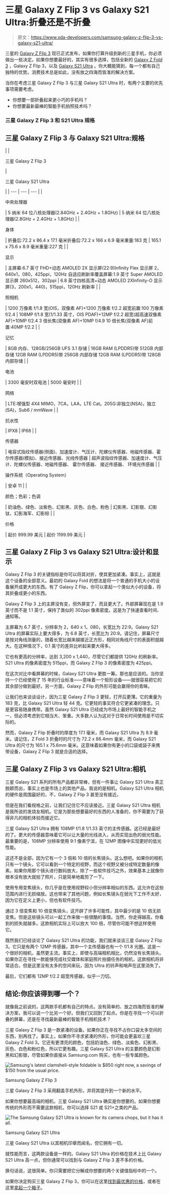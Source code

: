 # 三星 Galaxy Z Flip 3 vs Galaxy S21 Ultra:折叠还是不折叠

> 原文：<https://www.xda-developers.com/samsung-galaxy-z-flip-3-vs-galaxy-s21-ultra/>

三星的 [Galaxy Z Flip 3](https://www.xda-developers.com/samsung-galaxy-z-flip-3/) 现已正式发布，如果你打算升级到新的三星手机，你必须做出一些决定。如果你想要最好的，其实有很多选择，包括全新的 [Galaxy Z Fold 3](https://www.xda-developers.com/samsung-galaxy-z-fold-3/) ，Galaxy Z Flip 3，以及 [Galaxy S21 Ultra](https://www.xda-developers.com/samsung-galaxy-s21/) 。你大概能猜到，每一个都有自己独特的优势。消费技术总是如此，没有放之四海而皆准的解决方案。

当你在考虑三星 Galaxy Z Flip 3 与三星 Galaxy S21 Ultra 时，有两个主要的优先事项需要考虑。

*   你想要一部折叠起来更小巧的手机吗？
*   你想要最新最棒的智能手机拍照技术吗？

### 三星 Galaxy Z Flip 3 和 S21 Ultra 规格

## 三星 Galaxy Z Flip 3 与 Galaxy S21 Ultra:规格

|  | 

三星 Galaxy Z Flip 3

 | 

三星 Galaxy S21 Ultra

 |
| --- | --- | --- |
| 

中央处理器

 | 5 纳米 64 位八核处理器(2.84GHz + 2.4GHz + 1.8GHz) | 5 纳米 64 位八核处理器(2.8GHz + 2.4GHz + 1.8GHz) |
| 

身体

 | 折叠后:72.2 x 86.4 x 17.1 毫米折叠后:72.2 x 166 x 6.9 毫米重量:183 克 | 165.1 x 75.6 x 8.9 毫米重量:227 克 |
| 

显示

 | 主屏幕:6.7 英寸 FHD+动态 AMOLED 2X 显示屏(22:9)Infinity Flex 显示屏 2，640x1，080，425ppi，120Hz 自适应刷新率覆盖屏幕:1.9 英寸 Super AMOLED 显示屏 260x512，302ppi | 6.8 英寸四核高清+动态 AMOLED 2XInfinity-O 显示屏(3，200x1，440)，515ppi，120Hz 刷新率 |
| 

照相机

 | 1200 万像素 f/1.8 宽(OIS，双像素 AF)+1200 万像素 f/2.2 超宽前置:100 万像素 f/2.4 | 108MP f/1.8 宽(1/1.33 英寸，OIS PDAF)+12MP f/2.2 超宽(超高速双像素 AF)+10MP f/2.4 3 倍长焦(双像素 AF)+10MP f/4.9 10 倍长焦(双像素 AF)前置:40MP f/2.2 |
| 

记忆

 | 8GB 内存、128GB/256GB UFS 3.1 存储 | 16GB RAM (LPDDR5)带 512GB 内部存储 12GB RAM (LPDDR5)带 256GB 内部存储 12GB RAM (LPDDR5)带 128GB 内部存储 |
| 

电池

 | 3300 毫安时双电池 | 5000 毫安时 |
| 

网络

 | LTE:增强型 4X4 MIMO，7CA，LAA，LTE Cat。205G:非独立(NSA)，独立(SA)，Sub6 / mmWave |
| 

抗水性

 | IPX8 | IP68 |
| 

传感器

 | 电容式指纹传感器(侧面)、加速度计、气压计、陀螺仪传感器、地磁传感器、霍尔传感器(模拟)、接近传感器、光线传感器 | 超声波指纹传感器、加速度计、气压计、陀螺仪传感器、地磁传感器、 霍尔传感器、 接近传感器、 环境光传感器 |
| 

操作系统（Operating System）

 | 安卓 11 |
| 

颜色；色彩；色调

 | 奶油色、绿色、淡紫色、幻影黑、灰色、白色、粉色 | 幻影黑、幻影银、幻影钛、幻影海军、幻影棕 |
| 

价格

 | 起价 999.99 美元 | 起价 1199.99 美元 |

## 三星 Galaxy Z Flip 3 vs Galaxy S21 Ultra:设计和显示

Galaxy Z Flip 3 的关键指标是你可以将其对折，使其更加紧凑。事实上，这就是这个设备的全部意义。最初的 Galaxy Fold 的想法是将一个普通的手机大小的设备展开成更大的东西。有了 Galaxy Z Flip，你可以拿起一个类似大小的设备，将其折叠成更小的东西。

Galaxy Z Flip 3 上的主屏没有变，但外屏变了，而且更大了。外部屏幕现在是 1.9 英寸而不是 1.1 英寸，保持了类似的 302ppi 像素密度。这是为了快速查看时间、通知等。

主屏幕为 6.7 英寸，分辨率为 2，640 x 1，080，长宽比为 22:9。Galaxy S21 Ultra 的屏幕实际上要大得多，为 6.8 英寸，长宽比为 20:9。请记住，屏幕尺寸是按对角线测量的，随着长宽比越来越接近正方形，相同对角线尺寸的表面积就越大。在这种情况下，0.1 英寸的差异比听起来要大得多。

它也有更高的分辨率，达到 3,200 x 1,440，尽管它们都提供 120Hz 的刷新率。S21 Ultra 的像素密度为 515ppi，而 Galaxy Z Flip 3 的像素密度为 425ppi。

在这次对比中看屏幕的时候，Galaxy S21 Ultra 更胜一筹。那也是应该的。当你坚持一个已经使用了 15 年的行业标准——意味着一个矩形设备——就很容易把它的其余部分做到最好。另一方面，Galaxy Z Flip 的外形可能会赢得你的青睐。

让我们也来谈谈设计，因为三星 Galaxy Z Flip 3 更轻，打开后更薄。它的重量为 183 克，比 Galaxy S21 Ultra 轻 44 克。它更轻的事实符合它更紧凑的理念。只是更容易随身携带。虽然 Galaxy S21 Ultra 已经成为市场上最好的智能手机之一，但必须考虑到它相当大、笨重。大多数人认为这对于日常长时间使用是不切实际的。

然而，Galaxy Z Flip 折叠时的厚度为 17.1 毫米，而 Galaxy S21 Ultra 为 8.9 毫米。请记住，Z Fold 3 折叠时的尺寸为 72.2 x 86.4mm 毫米，而 Galaxy S21 Ultra 的尺寸为 165.1 x 75.6mm 毫米。这意味着如果你有更小的口袋或袋子来携带设备，Galaxy Z Flip 3 就是合适的选择。

## 三星 Galaxy Z Flip 3 vs Galaxy S21 Ultra:相机

三星 Galaxy S21 系列的所有产品都非常棒，但有一件事让 Galaxy S21 Ultra 真正脱颖而出，事实上也是市场上的其他产品。我说的是相机。Galaxy S21 Ultra 相机的硬件是周围最好的，不，Galaxy Z Flip 3 甚至没有接近。

但是在我们看规格之前，让我们记住它不应该接近。三星 Galaxy S21 Ultra 相机是我所说的发烧友相机。它是为那些想要最好的东西的人准备的，你不需要为了获得非凡的相机体验而接近它。

三星 Galaxy S21 Ultra 拥有 108MP f/1.8 1/1.33 英寸的主传感器。这已经是最好的了。更大的传感器意味着它可以让大量的光线进入，从而实现出色的弱光性能。最重要的是，108MP 分辨率使用 9:1 像素宁滨，在 12MP 图像中实现更好的低光性能。

这还不是全部，因为它有一个 3 倍和 10 倍的长焦镜头。这么想吧。如果你的相机只有一个镜头，它可以看到一个特定的视野，而这个视野又被分成特定数量的像素。如果你用那个镜头进行数码放大，除了一些软件技巧之外，效果基本上就像你根本没有放大就拍了照片，只是简单地裁剪了一下。

使用专用变焦镜头，你几乎是在使用视野较小但分辨率相似的东西。这允许在这些范围内进行无损缩放。这也带来了其他问题，例如长焦镜头在弱光下工作不太好，因为它在定义上更小，但也有软件技巧。

通过 3 倍变焦和 10 倍变焦镜头，这开辟了许多可能性，其中最少的是 10 倍无损变焦。但是这些镜头可以一起工作来做一些很酷的事情。当然，你走得越高，你看到的损失就越多。这款相机实际上可以放大 100 倍，尽管你可能不想这样使用它。

既然我们已经谈论了 Galaxy S21 Ultra 的功能，我们就来谈谈三星 Galaxy Z Flip 3。它只是有两个 12MP 传感器，其中一个主传感器也有一个 f/1.8 光圈。这是一个很好的相机，虽然更主流。事实上，即使与高端相机相比，仍然没有长焦镜头。如果你正在寻找一款能够完成社交媒体和家庭照片拍摄任务的相机，这款相机将非常适合。但是这里没有太多的空间来玩，因为 Ultra 的铃声和哨声在这里消失了。

最后，它们都有 12MP f/2.2 超宽传感器，似乎一刀切。

## 结论:你应该得到哪一个？

就像我之前说的，这两款手机都有自己的特点。没有简单的、放之四海而皆准的解决方案，我可以说一个比另一个好。但我们又回到了起点。你是在寻找一个可以折叠的屏幕，还是在寻找最新最棒的智能手机相机技术？

三星 Galaxy Z Flip 3 是一款紧凑的设备。如果你正在寻找不占你口袋太多空间的东西，别再找了。事实上，如果你不寻求紧凑的外形，你可能会更喜欢三星 Galaxy Z Fold 3。它还有更漂亮的颜色，包括奶油色、绿色、淡紫色、幻影黑、灰色、白色和粉红色，所以它更有趣。三星 Galaxy S21 Ultra 的主要颜色是幻影黑和幻影银，尽管如果你直接从 Samsung.com 购买，也有一些专属颜色。

 <picture>![Samsung's latest clamshell-style foldable is $850 right now, a savings of $150 from the usual price.](img/828f9ef45cb2e3017c10c4aa85de573e.png)</picture> 

Samsung Galaxy Z Flip 3

三星 Galaxy Z Flip 3 采用翻盖手机外形，并将其提升到一个新的水平。

如果你想要最高端的相机，三星 Galaxy S21 Ultra 确实是你想要的。如果你想要传统的外形而不需要这款相机，你可以选择 S21 或 S21+之类的产品。

 <picture>![The Samsung Galaxy S21 Ultra is known for its camera chops, but it has it all.](img/24b510ca422f8d37ab237ffeab17dd1f.png)</picture> 

Samsung Galaxy S21 Ultra

三星 Galaxy S21 Ultra 以其相机印章而闻名，但它拥有一切。

就性能而言，这两款设备是一样的。Galaxy S21 Ultra 的价格在技术上比 Galaxy S21 Ultra 高一点，但你通常可以找到与 Galaxy Z Flip 3 差不多的价格。

换句话说，这很简单。你只需要把它分解成你想要的两个关键值指标中的一个。

如果你决定购买三星 Galaxy Z Flip 3，你可以在这里[找到最优惠的价格](https://www.xda-developers.com/best-galaxy-z-flip-3-deals/)，或者在这里[拿起一个箱子](https://www.xda-developers.com/best-galaxy-z-flip-3-cases/)。